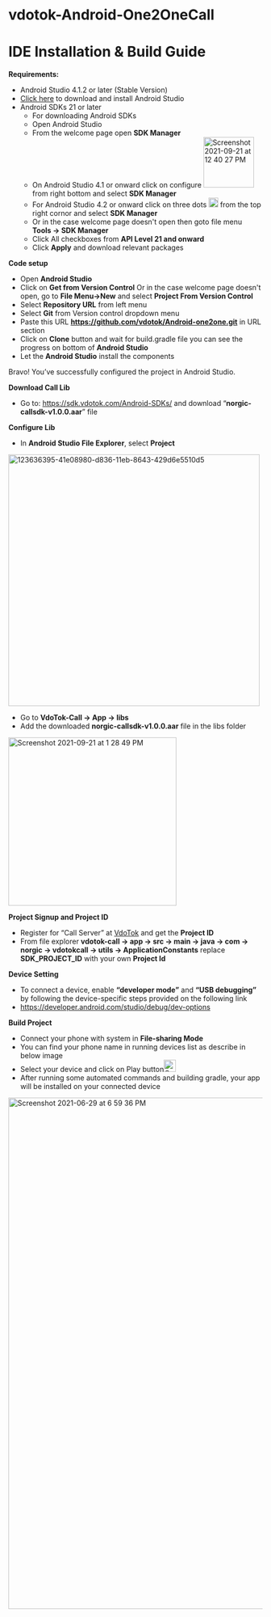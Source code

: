 vdotok-Android-One2OneCall
===================
IDE Installation & Build Guide
==============================
<b>Requirements:</b>
* Android Studio 4.1.2 or later (Stable Version)
* [Click here](https://developer.android.com/studio?gclid=Cj0KCQjwhr2FBhDbARIsACjwLo2fEHdB3l3eqRlhIvySYNx1-3XjDmuX1eSCbaCI7zU8FKHFkGBcVyMaAtSjEALw_wcB&gclsrc=aw.ds#downloads) to download and install Android Studio
* Android SDKs 21 or later
    * For downloading Android SDKs
    * Open Android Studio
    * From the welcome page open <b>SDK Manager</b>
    * On Android Studio 4.1 or onward click on configure <img width="100" alt="Screenshot 2021-09-21 at 12 40 27 PM" src="https://user-images.githubusercontent.com/86282129/134131257-af72db7c-912d-47f3-9758-4de0479db9ca.png"> from right bottom and select <b>SDK Manager</b>
    * For Android Studio 4.2 or onward click on three dots <img width="19" alt="Screenshot 2021-09-21 at 12 35 14 PM" src="https://user-images.githubusercontent.com/86282129/134130491-4f77bf35-a845-4a07-b577-bb4f7df1195a.png"> from the top right cornor and select <b>SDK Manager</b>
    * Or in the case welcome page doesn't open then goto file menu <b>Tools -> SDK Manager</b>
    * Click All checkboxes from <b>API Level 21 and onward</b> 
    * Click <b>Apply</b> and download relevant packages

<b>Code setup</b>
* Open <b>Android Studio</b>
* Click on <b>Get from Version Control</b> Or in the case welcome page doesn't open, go to <b>File Menu->New</b> and select <b>Project From Version Control</b>
* Select <b>Repository URL</b> from left menu
* Select <b>Git</b> from Version control dropdown menu
* Paste this URL <b>https://github.com/vdotok/Android-one2one.git</b> in URL section
* Click on <b>Clone</b> button and wait for build.gradle file you can see the progress on bottom of <b>Android Studio</b>
* Let the <b>Android Studio</b> install the components

Bravo! You’ve successfully configured the project in Android Studio.

<b>Download Call Lib</b>
* Go to: https://sdk.vdotok.com/Android-SDKs/ and download “<b>norgic-callsdk-v1.0.0.aar</b>” file

<b>Configure Lib</b>
* In <b> Android Studio File Explorer</b>, select <b>Project</b>
<img width="498" alt="123636395-41e08980-d836-11eb-8643-429d6e5510d5" src="https://user-images.githubusercontent.com/86282129/123811571-cb628b00-d90c-11eb-9584-b5a8f12957dc.png">

* Go to <b>VdoTok-Call -> App -> libs</b>
* Add the downloaded <b>norgic-callsdk-v1.0.0.aar</b> file in the libs folder
<img width="333" alt="Screenshot 2021-09-21 at 1 28 49 PM" src="https://user-images.githubusercontent.com/86282129/134138144-af382294-6f65-4329-aed4-a258695abfca.png">

<b>Project Signup and Project ID</b>
* Register for “Call Server” at [VdoTok](https://userpanel.vdotok.com/signup) and get the <b>Project ID</b>
* From file explorer <b>vdotok-call -> app -> src -> main -> java -> com -> norgic -> vdotokcall -> utils -> ApplicationConstants</b> replace <b>SDK_PROJECT_ID</b> with your own <b>Project Id</b>

<b>Device Setting</b>
* To connect a device, enable <b>“developer mode”</b> and <b>“USB debugging”</b> by following the device-specific steps provided on the following link
* https://developer.android.com/studio/debug/dev-options 

<b>Build Project</b>
* Connect your phone with system in <b>File-sharing Mode</b>
* You can find your phone name in running devices list as describe in below image
* Select your device and click on Play button<img width="24" alt="Screenshot 2021-09-21 at 1 19 15 PM" src="https://user-images.githubusercontent.com/86282129/134136764-72c0f47e-6ecb-4c62-a562-804b68042fe5.png">
* After running some automated commands and building gradle, your app will be installed on your connected device
<img width="1012" alt="Screenshot 2021-06-29 at 6 59 36 PM" src="https://user-images.githubusercontent.com/86282129/123811062-5bec9b80-d90c-11eb-96e1-ee50dee125c5.png">



